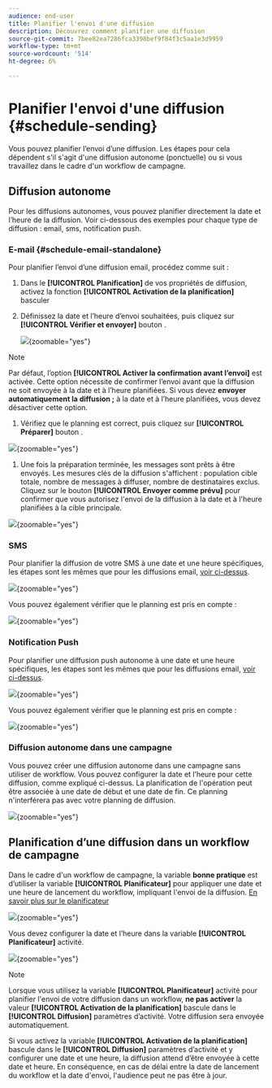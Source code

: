 ```yaml
---
audience: end-user
title: Planifier l'envoi d'une diffusion
description: Découvrez comment planifier une diffusion
source-git-commit: 7bee82ea7286fca3398bef9f84f3c5aa1e3d9959
workflow-type: tm+mt
source-wordcount: '514'
ht-degree: 6%

---
```


# Planifier l&#39;envoi d&#39;une diffusion {#schedule-sending}

Vous pouvez planifier l’envoi d’une diffusion. Les étapes pour cela dépendent s&#39;il s&#39;agit d&#39;une diffusion autonome (ponctuelle) ou si vous travaillez dans le cadre d&#39;un workflow de campagne.

## Diffusion autonome

Pour les diffusions autonomes, vous pouvez planifier directement la date et l’heure de la diffusion.
Voir ci-dessous des exemples pour chaque type de diffusion : email, sms, notification push.

### E-mail {#schedule-email-standalone}

Pour planifier l’envoi d’une diffusion email, procédez comme suit :

1. Dans le **[!UICONTROL Planification]** de vos propriétés de diffusion, activez la fonction **[!UICONTROL Activation de la planification]** basculer

1. Définissez la date et l’heure d’envoi souhaitées, puis cliquez sur **[!UICONTROL Vérifier et envoyer]** bouton .

   ![](assets/schedule-email-standalone.png){zoomable="yes"}

>[!NOTE]
>
>Par défaut, l’option **[!UICONTROL Activer la confirmation avant l’envoi]** est activée. Cette option nécessite de confirmer l’envoi avant que la diffusion ne soit envoyée à la date et à l’heure planifiées. Si vous devez **envoyer automatiquement la diffusion ;** à la date et à l’heure planifiées, vous devez désactiver cette option.
>

1. Vérifiez que le planning est correct, puis cliquez sur **[!UICONTROL Préparer]** bouton .

![](assets/schedule-email-standalone-prepare.png){zoomable="yes"}

1. Une fois la préparation terminée, les messages sont prêts à être envoyés. Les mesures clés de la diffusion s&#39;affichent : population cible totale, nombre de messages à diffuser, nombre de destinataires exclus. Cliquez sur le bouton **[!UICONTROL Envoyer comme prévu]** pour confirmer que vous autorisez l&#39;envoi de la diffusion à la date et à l&#39;heure planifiées à la cible principale.

![](assets/schedule-email-standalone-send.png){zoomable="yes"}


### SMS

Pour planifier la diffusion de votre SMS à une date et une heure spécifiques, les étapes sont les mêmes que pour les diffusions email, [voir ci-dessus](#schedule-email-standalone).

![](assets/schedule-sms-standalone.png){zoomable="yes"}

Vous pouvez également vérifier que le planning est pris en compte :

![](assets/schedule-sms-standalone-prepare.png){zoomable="yes"}

### Notification Push

Pour planifier une diffusion push autonome à une date et une heure spécifiques, les étapes sont les mêmes que pour les diffusions email, [voir ci-dessus](#schedule-email-standalone).

![](assets/schedule-push-standalone.png){zoomable="yes"}

Vous pouvez également vérifier que le planning est pris en compte :

![](assets/schedule-push-standalone-prepare.png){zoomable="yes"}

### Diffusion autonome dans une campagne

Vous pouvez créer une diffusion autonome dans une campagne sans utiliser de workflow. Vous pouvez configurer la date et l’heure pour cette diffusion, comme expliqué ci-dessus.
La planification de l&#39;opération peut être associée à une date de début et une date de fin. Ce planning n&#39;interférera pas avec votre planning de diffusion.

![](assets/schedule-delivery-standalone.png){zoomable="yes"}

## Planification d’une diffusion dans un workflow de campagne

Dans le cadre d&#39;un workflow de campagne, la variable **bonne pratique** est d’utiliser la variable **[!UICONTROL Planificateur]** pour appliquer une date et une heure de lancement du workflow, impliquant l&#39;envoi de la diffusion. [En savoir plus sur le planificateur](../workflows/activities/scheduler.md)

![](assets/schedule-workflow.png){zoomable="yes"}


Vous devez configurer la date et l’heure dans la variable **[!UICONTROL Planificateur]** activité.

![](assets/schedule-workflow-scheduler.png){zoomable="yes"}


>[!NOTE]
>
>Lorsque vous utilisez la variable **[!UICONTROL Planificateur]** activité pour planifier l&#39;envoi de votre diffusion dans un workflow, **ne pas activer** la valeur **[!UICONTROL Activation de la planification]** bascule dans le **[!UICONTROL Diffusion]** paramètres d’activité. Votre diffusion sera envoyée automatiquement.
>

Si vous activez la variable **[!UICONTROL Activation de la planification]** bascule dans le **[!UICONTROL Diffusion]** paramètres d’activité et y configurer une date et une heure, la diffusion attend d’être envoyée à cette date et heure. En conséquence, en cas de délai entre la date de lancement du workflow et la date d&#39;envoi, l&#39;audience peut ne pas être à jour.

